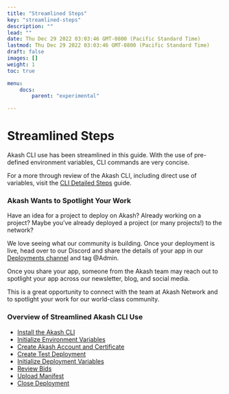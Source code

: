 ```yaml
---
title: "Streamlined Steps"
key: "streamlined-steps"
description: ""
lead: ""
date: Thu Dec 29 2022 03:03:46 GMT-0800 (Pacific Standard Time)
lastmod: Thu Dec 29 2022 03:03:46 GMT-0800 (Pacific Standard Time)
draft: false
images: []
weight: 1
toc: true

menu:
    docs:
        parent: "experimental"

---
```

Streamlined Steps
=================

Akash CLI use has been streamlined in this guide. With the use of pre-defined environment variables, CLI commands are very concise.

For a more through review of the Akash CLI, including direct use of variables, visit the [CLI Detailed Steps](../mainnet4-upgrade-docs/detailed-steps/) guide.

### Akash Wants to Spotlight Your Work

Have an idea for a project to deploy on Akash? Already working on a project? Maybe you’ve already deployed a project (or many projects!) to the network?

We love seeing what our community is building. Once your deployment is live, head over to our Discord and share the details of your app in our [Deployments channel](https://discord.com/channels/747885925232672829/771909909335506955) and tag @Admin.

Once you share your app, someone from the Akash team may reach out to spotlight your app across our newsletter, blog, and social media.

This is a great opportunity to connect with the team at Akash Network and to spotlight your work for our world-class community.

### Overview of Streamlined Akash CLI Use

*   [Install the Akash CLI](install-the-akash-client.md)
*   [Initialize Environment Variables](initialize-environment-variables.md)
*   [Create Akash Account and Certificate](create-akash-account-and-certificate.md)
*   [Create Test Deployment](create-test-deployment.md)
*   [Initialize Deployment Variables](initialize-deployment-variables.md)
*   [Review Bids](review-bids.md)
*   [Upload Manifest](upload-manifest.md)
*   [Close Deployment](close-deployment.md)